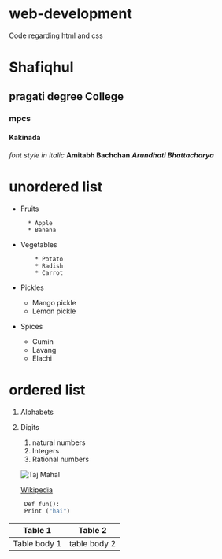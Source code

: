 # web-development
Code regarding html and css 
# Shafiqhul 
## pragati degree College
### mpcs 
#### Kakinada
*font style in italic*
**Amitabh Bachchan**
***Arundhati Bhattacharya***
# unordered list 

* Fruits 

        * Apple
        * Banana 

* Vegetables

          * Potato
          * Radish 
          * Carrot 
* Pickles

    * Mango pickle
    * Lemon pickle

* Spices 

     * Cumin 
     * Lavang 
     * Elachi 
     
# ordered list 
1. Alphabets 
2. Digits 

    1. natural numbers
    2. Integers 
    3. Rational numbers 


    ![Taj Mahal](https://images.app.goo.gl/Bpk8Qx531ECA8z8X8)

   [Wikipedia](https://www.wikipedia.org/)


   ~~~python 
    Def fun():
    Print ("hai")
   ~~~


  Table 1| Table 2
---------|---------
Table body 1 | table body 2

